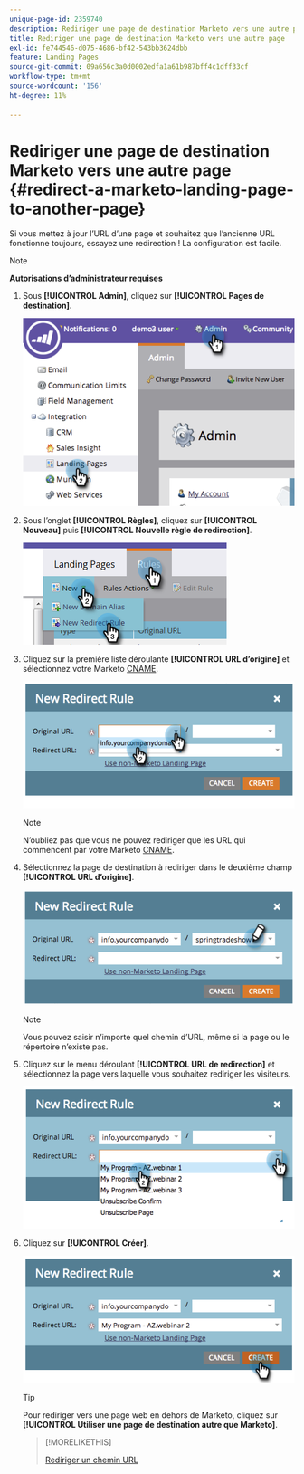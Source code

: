```yaml
---
unique-page-id: 2359740
description: Rediriger une page de destination Marketo vers une autre page - Documents Marketo - Documentation du produit
title: Rediriger une page de destination Marketo vers une autre page
exl-id: fe744546-d075-4686-bf42-543bb3624dbb
feature: Landing Pages
source-git-commit: 09a656c3a0d0002edfa1a61b987bff4c1dff33cf
workflow-type: tm+mt
source-wordcount: '156'
ht-degree: 11%

---
```


# Rediriger une page de destination Marketo vers une autre page {#redirect-a-marketo-landing-page-to-another-page}

Si vous mettez à jour l’URL d’une page et souhaitez que l’ancienne URL fonctionne toujours, essayez une redirection ! La configuration est facile.

>[!NOTE]
>
>**Autorisations d’administrateur requises**

1. Sous **[!UICONTROL Admin]**, cliquez sur **[!UICONTROL Pages de destination]**.

   ![](assets/image2014-9-25-15-3a43-3a39.png)

1. Sous l’onglet **[!UICONTROL Règles]**, cliquez sur **[!UICONTROL Nouveau]** puis **[!UICONTROL Nouvelle règle de redirection]**.

   ![](assets/two-1.png)

1. Cliquez sur la première liste déroulante **[!UICONTROL URL d’origine]** et sélectionnez votre Marketo [CNAME](/help/marketo/product-docs/demand-generation/landing-pages/landing-page-actions/customize-your-landing-page-urls-with-a-cname.md).

   ![](assets/image2014-9-25-15-3a46-3a20.png)

   >[!NOTE]
   >
   >N’oubliez pas que vous ne pouvez rediriger que les URL qui commencent par votre Marketo [CNAME](/help/marketo/product-docs/demand-generation/landing-pages/landing-page-actions/customize-your-landing-page-urls-with-a-cname.md).

1. Sélectionnez la page de destination à rediriger dans le deuxième champ **[!UICONTROL URL d’origine]**.

   ![](assets/image2014-9-25-15-3a47-3a20.png)

   >[!NOTE]
   >
   >Vous pouvez saisir n’importe quel chemin d’URL, même si la page ou le répertoire n’existe pas.

1. Cliquez sur le menu déroulant **[!UICONTROL URL de redirection]** et sélectionnez la page vers laquelle vous souhaitez rediriger les visiteurs.

   ![](assets/image2014-9-25-15-3a47-3a53.png)

1. Cliquez sur **[!UICONTROL Créer]**.

   ![](assets/image2014-9-25-15-3a48-3a5.png)

   >[!TIP]
   >
   >Pour rediriger vers une page web en dehors de Marketo, cliquez sur **[!UICONTROL Utiliser une page de destination autre que Marketo]**.

   >[!MORELIKETHIS]
   >
   >[Rediriger un chemin URL](/help/marketo/product-docs/demand-generation/landing-pages/personalizing-landing-pages/redirect-a-url-path.md)
